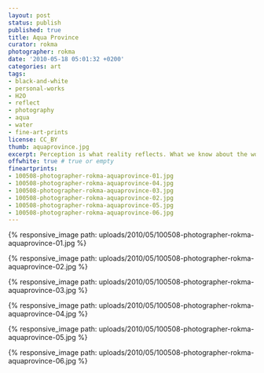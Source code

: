 ```yaml
---
layout: post
status: publish
published: true
title: Aqua Province
curator: rokma
photographer: rokma
date: '2010-05-18 05:01:32 +0200'
categories: art
tags:
- black-and-white
- personal-works
- H2O
- reflect
- photography
- aqua
- water
- fine-art-prints
license: CC_BY
thumb: aquaprovince.jpg
excerpt: Perception is what reality reflects. What we know about the world has come to us bouncing his way into our senses.
offwhite: true # true or empty
fineartprints:
- 100508-photographer-rokma-aquaprovince-01.jpg
- 100508-photographer-rokma-aquaprovince-04.jpg
- 100508-photographer-rokma-aquaprovince-03.jpg
- 100508-photographer-rokma-aquaprovince-02.jpg
- 100508-photographer-rokma-aquaprovince-05.jpg
- 100508-photographer-rokma-aquaprovince-06.jpg
---
```


{% responsive_image path: uploads/2010/05/100508-photographer-rokma-aquaprovince-01.jpg %}

{% responsive_image path: uploads/2010/05/100508-photographer-rokma-aquaprovince-02.jpg %}

{% responsive_image path: uploads/2010/05/100508-photographer-rokma-aquaprovince-03.jpg %}

{% responsive_image path: uploads/2010/05/100508-photographer-rokma-aquaprovince-04.jpg %}

{% responsive_image path: uploads/2010/05/100508-photographer-rokma-aquaprovince-05.jpg %}

{% responsive_image path: uploads/2010/05/100508-photographer-rokma-aquaprovince-06.jpg %}

